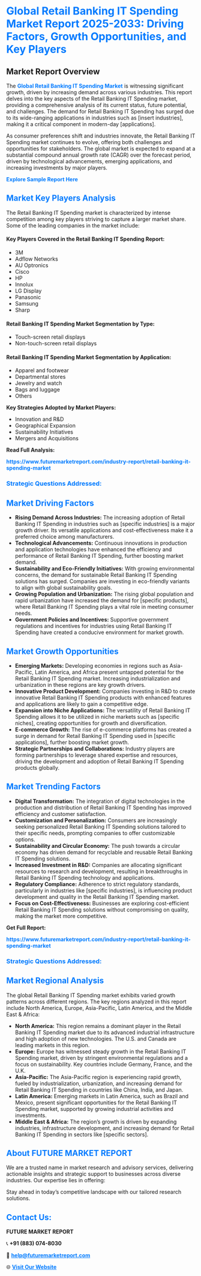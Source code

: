<h1 style="color: #007BFF;">Global Retail Banking IT Spending Market Report 2025-2033: Driving Factors, Growth Opportunities, and Key Players</h1>

<section id="overview">
<h2>Market Report Overview</h2>
<p>The <a href="https://www.futuremarketreport.com/industry-report/retail-banking-it-spending-market" style="color: #007BFF; text-decoration: none;"><strong>Global Retail Banking IT Spending Market</strong></a> is witnessing significant growth, driven by increasing demand across various industries. This report delves into the key aspects of the Retail Banking IT Spending market, providing a comprehensive analysis of its current status, future potential, and challenges. The demand for Retail Banking IT Spending has surged due to its wide-ranging applications in industries such as [insert industries], making it a critical component in modern-day [applications].</p>
<p>As consumer preferences shift and industries innovate, the Retail Banking IT Spending market continues to evolve, offering both challenges and opportunities for stakeholders. The global market is expected to expand at a substantial compound annual growth rate (CAGR) over the forecast period, driven by technological advancements, emerging applications, and increasing investments by major players.</p>
</section>

<section id="overview">
<p><a href="https://www.futuremarketreport.com/request-sample/reportId=32211" style="color: #007BFF; text-decoration: none;"><strong>Explore Sample Report Here</strong></a></p>
</section>

<section id="key-players">
<h2 style="color: #007BFF;">Market Key Players Analysis</h2>
<p>The Retail Banking IT Spending market is characterized by intense competition among key players striving to capture a larger market share. Some of the leading companies in the market include:</p>
<h4>Key Players Covered in the Retail Banking IT Spending Report:</h4>
<ul><li>3M</li><li>Adflow Networks</li><li>AU Optronics</li><li>Cisco</li><li>HP</li><li>Innolux</li><li>LG Display</li><li>Panasonic</li><li>Samsung</li><li>Sharp</li></ul>
<h4>Retail Banking IT Spending Market Segmentation by Type:</h4>
<ul><li>Touch-screen retail displays</li><li>Non-touch-screen retail displays</li></ul>

<h4>Retail Banking IT Spending Market Segmentation by Application:</h4>
<ul><li>Apparel and footwear</li><li>Departmental stores</li><li>Jewelry and watch</li><li>Bags and luggage</li><li>Others</li></ul>
<p><strong>Key Strategies Adopted by Market Players:</strong></p>
<ul>
<li>Innovation and R&D</li>
<li>Geographical Expansion</li>
<li>Sustainability Initiatives</li>
<li>Mergers and Acquisitions</li>
</ul>
</section>

<section>
<p><strong>Read Full Analysis: </strong></p><a href="https://www.futuremarketreport.com/industry-report/retail-banking-it-spending-market" style="color: #007BFF; text-decoration: none;"><strong>https://www.futuremarketreport.com/industry-report/retail-banking-it-spending-market</strong></a>
<h3 style="color: #007BFF;">Strategic Questions Addressed:</h3>
</section>

<section id="driving-factors">
<h2 style="color: #007BFF;">Market Driving Factors</h2>
<ul>
<li><strong>Rising Demand Across Industries:</strong> The increasing adoption of Retail Banking IT Spending in industries such as [specific industries] is a major growth driver. Its versatile applications and cost-effectiveness make it a preferred choice among manufacturers.</li>
<li><strong>Technological Advancements:</strong> Continuous innovations in production and application technologies have enhanced the efficiency and performance of Retail Banking IT Spending, further boosting market demand.</li>
<li><strong>Sustainability and Eco-Friendly Initiatives:</strong> With growing environmental concerns, the demand for sustainable Retail Banking IT Spending solutions has surged. Companies are investing in eco-friendly variants to align with global sustainability goals.</li>
<li><strong>Growing Population and Urbanization:</strong> The rising global population and rapid urbanization have increased the demand for [specific products], where Retail Banking IT Spending plays a vital role in meeting consumer needs.</li>
<li><strong>Government Policies and Incentives:</strong> Supportive government regulations and incentives for industries using Retail Banking IT Spending have created a conducive environment for market growth.</li>
</ul>
</section>

<section id="growth-opportunities">
<h2 style="color: #007BFF;">Market Growth Opportunities</h2>
<ul>
<li><strong>Emerging Markets:</strong> Developing economies in regions such as Asia-Pacific, Latin America, and Africa present untapped potential for the Retail Banking IT Spending market. Increasing industrialization and urbanization in these regions are key growth drivers.</li>
<li><strong>Innovative Product Development:</strong> Companies investing in R&D to create innovative Retail Banking IT Spending products with enhanced features and applications are likely to gain a competitive edge.</li>
<li><strong>Expansion into Niche Applications:</strong> The versatility of Retail Banking IT Spending allows it to be utilized in niche markets such as [specific niches], creating opportunities for growth and diversification.</li>
<li><strong>E-commerce Growth:</strong> The rise of e-commerce platforms has created a surge in demand for Retail Banking IT Spending used in [specific applications], further boosting market growth.</li>
<li><strong>Strategic Partnerships and Collaborations:</strong> Industry players are forming partnerships to leverage shared expertise and resources, driving the development and adoption of Retail Banking IT Spending products globally.</li>
</ul>
</section>

<section id="trending-factors">
<h2 style="color: #007BFF;">Market Trending Factors</h2>
<ul>
<li><strong>Digital Transformation:</strong> The integration of digital technologies in the production and distribution of Retail Banking IT Spending has improved efficiency and customer satisfaction.</li>
<li><strong>Customization and Personalization:</strong> Consumers are increasingly seeking personalized Retail Banking IT Spending solutions tailored to their specific needs, prompting companies to offer customizable options.</li>
<li><strong>Sustainability and Circular Economy:</strong> The push towards a circular economy has driven demand for recyclable and reusable Retail Banking IT Spending solutions.</li>
<li><strong>Increased Investment in R&D:</strong> Companies are allocating significant resources to research and development, resulting in breakthroughs in Retail Banking IT Spending technology and applications.</li>
<li><strong>Regulatory Compliance:</strong> Adherence to strict regulatory standards, particularly in industries like [specific industries], is influencing product development and quality in the Retail Banking IT Spending market.</li>
<li><strong>Focus on Cost-Effectiveness:</strong> Businesses are exploring cost-efficient Retail Banking IT Spending solutions without compromising on quality, making the market more competitive.</li>
</ul>
</section>

<section>
<p><strong>Get Full Report: </strong></p><a href="https://www.futuremarketreport.com/industry-report/retail-banking-it-spending-market" style="color: #007BFF; text-decoration: none;"><strong>https://www.futuremarketreport.com/industry-report/retail-banking-it-spending-market</strong></a>
<h3 style="color: #007BFF;">Strategic Questions Addressed:</h3>
</section>


<section id="regional-analysis">
<h2 style="color: #007BFF;">Market Regional Analysis</h2>
<p>The global Retail Banking IT Spending market exhibits varied growth patterns across different regions. The key regions analyzed in this report include North America, Europe, Asia-Pacific, Latin America, and the Middle East & Africa:</p>
<ul>
<li><strong>North America:</strong> This region remains a dominant player in the Retail Banking IT Spending market due to its advanced industrial infrastructure and high adoption of new technologies. The U.S. and Canada are leading markets in this region.</li>
<li><strong>Europe:</strong> Europe has witnessed steady growth in the Retail Banking IT Spending market, driven by stringent environmental regulations and a focus on sustainability. Key countries include Germany, France, and the U.K.</li>
<li><strong>Asia-Pacific:</strong> The Asia-Pacific region is experiencing rapid growth, fueled by industrialization, urbanization, and increasing demand for Retail Banking IT Spending in countries like China, India, and Japan.</li>
<li><strong>Latin America:</strong> Emerging markets in Latin America, such as Brazil and Mexico, present significant opportunities for the Retail Banking IT Spending market, supported by growing industrial activities and investments.</li>
<li><strong>Middle East & Africa:</strong> The region’s growth is driven by expanding industries, infrastructure development, and increasing demand for Retail Banking IT Spending in sectors like [specific sectors].</li>
</ul>
</section>

<footer>
<h2 style="color: #007BFF;">About FUTURE MARKET REPORT</h2>
<p>We are a trusted name in market research and advisory services, delivering actionable insights and strategic support to businesses across diverse industries. Our expertise lies in offering:</p>

<p>Stay ahead in today’s competitive landscape with our tailored research solutions.</p>

<h2 style="color: #007BFF;">Contact Us:</h2>
<p><strong>FUTURE MARKET REPORT</strong></p>
<p>📞 <strong>+91 (883) 074-8030</strong></p>
<p>📧 <strong><a href="mailto:help@futuremarketreport.com" style="color: #007BFF;">help@futuremarketreport.com</a></strong></p>
<p>🌐 <strong><a href="https://www.futuremarketreport.com/" style="color: #007BFF;">Visit Our Website</a></strong></p>
</footer>